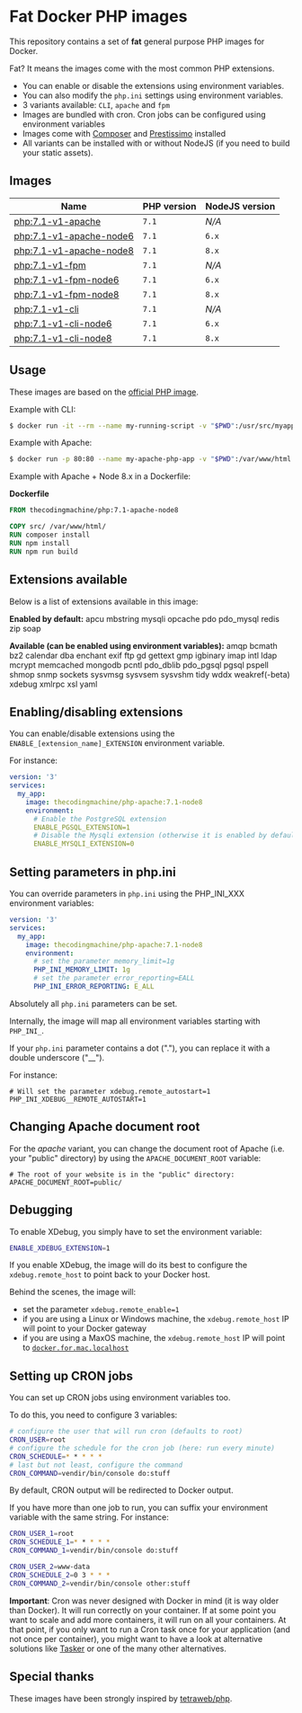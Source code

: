 # Fat Docker PHP images

This repository contains a set of **fat** general purpose PHP images for Docker.

Fat? It means the images come with the most common PHP extensions.
     
 - You can enable or disable the extensions using environment variables.
 - You can also modify the `php.ini` settings using environment variables.
 - 3 variants available: `CLI`, `apache` and `fpm`
 - Images are bundled with cron. Cron jobs can be configured using environment variables
 - Images come with [Composer](https://getcomposer.org/) and [Prestissimo](https://github.com/hirak/prestissimo) installed
 - All variants can be installed with or without NodeJS (if you need to build your static assets).


## Images

| Name                                                                    | PHP version                | NodeJS version  |
|-------------------------------------------------------------------------|----------------------------|-----------------|
| [php:7.1-v1-apache](Dockerfile.apache)             | `7.1` | *N/A*           |
| [php:7.1-v1-apache-node6](Dockerfile.apache.node6) | `7.1` | `6.x`           |
| [php:7.1-v1-apache-node8](Dockerfile.apache.node8) | `7.1` | `8.x`           |
| [php:7.1-v1-fpm](Dockerfile.fpm)                   | `7.1` | *N/A*           |
| [php:7.1-v1-fpm-node6](Dockerfile.fpm.node6)       | `7.1` | `6.x`           |
| [php:7.1-v1-fpm-node8](Dockerfile.fpm.node8)       | `7.1` | `8.x`           |
| [php:7.1-v1-cli](Dockerfile.cli)                   | `7.1` | *N/A*           |
| [php:7.1-v1-cli-node6](Dockerfile.cli.node6)       | `7.1` | `6.x`           |
| [php:7.1-v1-cli-node8](Dockerfile.cli.node8)       | `7.1` | `8.x`           |

## Usage

These images are based on the [official PHP image](https://hub.docker.com/_/php/).

Example with CLI:

```bash
$ docker run -it --rm --name my-running-script -v "$PWD":/usr/src/myapp -w /usr/src/myapp thecodingmachine/php:7.1-cli php your-script.php
```

Example with Apache:

```bash
$ docker run -p 80:80 --name my-apache-php-app -v "$PWD":/var/www/html thecodingmachine/php:7.1-apache
```

Example with Apache + Node 8.x in a Dockerfile:

**Dockerfile**
```Dockerfile
FROM thecodingmachine/php:7.1-apache-node8

COPY src/ /var/www/html/
RUN composer install
RUN npm install
RUN npm run build
```

## Extensions available

Below is a list of extensions available in this image:

**Enabled by default:** apcu mbstring mysqli opcache pdo pdo_mysql redis zip soap

**Available (can be enabled using environment variables):** amqp bcmath bz2 calendar dba enchant exif ftp gd gettext gmp igbinary imap intl ldap mcrypt memcached mongodb pcntl pdo_dblib pdo_pgsql pgsql pspell shmop snmp sockets sysvmsg sysvsem sysvshm tidy wddx weakref(-beta) xdebug xmlrpc xsl yaml

## Enabling/disabling extensions

You can enable/disable extensions using the `ENABLE_[extension_name]_EXTENSION` environment variable.

For instance:

```yml
version: '3'
services:
  my_app:
    image: thecodingmachine/php-apache:7.1-node8
    environment:
      # Enable the PostgreSQL extension
      ENABLE_PGSQL_EXTENSION=1
      # Disable the Mysqli extension (otherwise it is enabled by default)
      ENABLE_MYSQLI_EXTENSION=0
```


## Setting parameters in php.ini

You can override parameters in `php.ini` using the PHP_INI_XXX environment variables:

```yml
version: '3'
services:
  my_app:
    image: thecodingmachine/php-apache:7.1-node8
    environment:
      # set the parameter memory_limit=1g
      PHP_INI_MEMORY_LIMIT: 1g
      # set the parameter error_reporting=EALL
      PHP_INI_ERROR_REPORTING: E_ALL
```

Absolutely all `php.ini` parameters can be set.

Internally, the image will map all environment variables starting with `PHP_INI_`.

If your `php.ini` parameter contains a dot ("."), you can replace it with a double underscore ("__").

For instance:

```
# Will set the parameter xdebug.remote_autostart=1
PHP_INI_XDEBUG__REMOTE_AUTOSTART=1
```

## Changing Apache document root

For the *apache* variant, you can change the document root of Apache (i.e. your "public" directory) by using the 
`APACHE_DOCUMENT_ROOT` variable:

```
# The root of your website is in the "public" directory:
APACHE_DOCUMENT_ROOT=public/
```
 
## Debugging

To enable XDebug, you simply have to set the environment variable:

```bash
ENABLE_XDEBUG_EXTENSION=1
```
 
If you enable XDebug, the image will do its best to configure the `xdebug.remote_host` to point back to your Docker host.

Behind the scenes, the image will:

- set the parameter `xdebug.remote_enable=1`
- if you are using a Linux or Windows machine, the `xdebug.remote_host` IP will point to your Docker gateway
- if you are using a MaxOS machine, the `xdebug.remote_host` IP will point to [`docker.for.mac.localhost`](https://docs.docker.com/docker-for-mac/networking/#use-cases-and-workarounds)

## Setting up CRON jobs

You can set up CRON jobs using environment variables too.

To do this, you need to configure 3 variables:

```bash
# configure the user that will run cron (defaults to root)
CRON_USER=root
# configure the schedule for the cron job (here: run every minute)
CRON_SCHEDULE=* * * * *
# last but not least, configure the command
CRON_COMMAND=vendir/bin/console do:stuff
```

By default, CRON output will be redirected to Docker output.

If you have more than one job to run, you can suffix your environment variable with the same string. For instance:

```bash
CRON_USER_1=root
CRON_SCHEDULE_1=* * * * *
CRON_COMMAND_1=vendir/bin/console do:stuff

CRON_USER_2=www-data
CRON_SCHEDULE_2=0 3 * * *
CRON_COMMAND_2=vendir/bin/console other:stuff
```

**Important**: Cron was never designed with Docker in mind (it is way older than Docker). It will run correctly on
your container. If at some point you want to scale and add more containers, it will run on all your containers.
At that point, if you only want to run a Cron task once for your application (and not once per container), you might
want to have a look at alternative solutions like [Tasker](https://github.com/opsxcq/tasker) or one of the many
other alternatives.

## Special thanks

These images have been strongly inspired by [tetraweb/php](https://hub.docker.com/r/tetraweb/php/).
